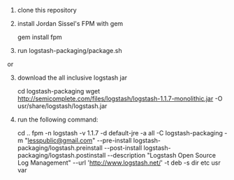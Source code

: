 
1) clone this repository

2) install Jordan Sissel's FPM with gem

    gem install fpm

3) run logstash-packaging/package.sh

or

3) download the all inclusive logstash jar

    cd logstash-packaging
    wget http://semicomplete.com/files/logstash/logstash-1.1.7-monolithic.jar -O usr/share/logstash/logstash.jar

4) run the following command:

    cd ..
    fpm -n logstash -v 1.1.7 -d default-jre -a all -C logstash-packaging -m "<lesspublic@gmail.com>" --pre-install logstash-packaging/logstash.preinstall  --post-install logstash-packaging/logstash.postinstall --description "Logstash Open Source Log Management" --url 'http://www.logstash.net/' -t deb -s dir etc usr var

